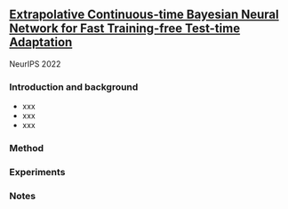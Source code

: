 ## [Extrapolative Continuous-time Bayesian Neural Network for Fast Training-free Test-time Adaptation](https://openreview.net/forum?id=wiHzQWwg3l)

NeurIPS 2022

### Introduction and background
- xxx
- xxx
- xxx

### Method

### Experiments

### Notes
